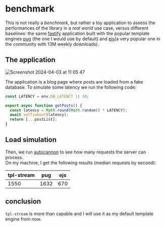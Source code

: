 # benchmark 

This is not really a _benchmark_, but rather a toy application to assess the performances of the library in a _real world_ use case, versus 
different baselines: the same [fastify](https://fastify.dev/) application built with the popular template engines [pug](https://pugjs.org/) (the one I would use by default) and [ejs](https://ejs.co/)(a very popular one in the community with 13M weekly downloads).

## The application 

![Screenshot 2024-04-03 at 11 05 47](https://github.com/lorenzofox3/tpl-stream/assets/2402022/cc021ce7-5405-4690-8d9b-43904fb05c45)

The application is a blog page where posts are loaded from a fake database. To simulate some latency we run the following code:
```js
const LATENCY = env.DB_LATENCY || 10;

export async function getPosts() {
  const latency = Math.round(Math.random() * LATENCY);
  await setTimeout(latency);
  return [...postList];
}
```
## Load simulation

Then, we run [autocannon](https://github.com/mcollina/autocannon) to see how many requests the server can process.  
On my machine, I get the following results (median requests by second):

| tpl-stream | pug | ejs |
|------------|-----|-----|
|   1550     | 1632| 670 |

## conclusion

``tpl-stream`` is more than capable and I will use it as my default template engine from now.
